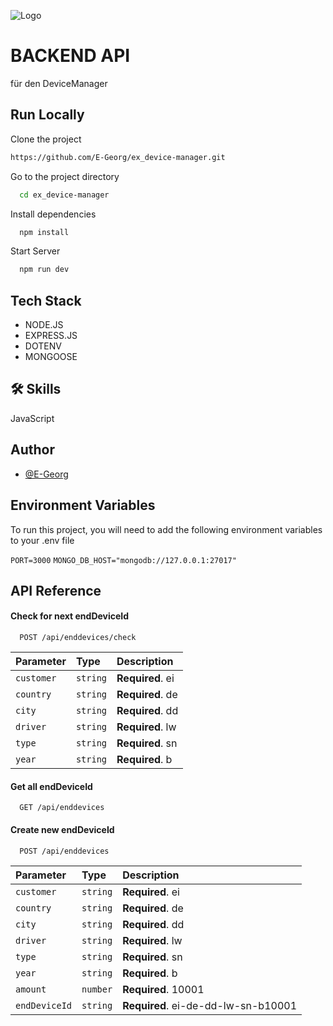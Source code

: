 
![Logo](https://www.e-infra.com/images/logo.svg)

# BACKEND API
für den DeviceManager
## Run Locally

Clone the project

```bash
https://github.com/E-Georg/ex_device-manager.git
```

Go to the project directory

```bash
  cd ex_device-manager
```

Install dependencies

```bash
  npm install
```

Start Server

```bash
  npm run dev
```


## Tech Stack
- NODE.JS
- EXPRESS.JS
- DOTENV
- MONGOOSE




## 🛠 Skills
JavaScript
## Author

- [@E-Georg](https://www.github.com/E-Georg)

## Environment Variables

To run this project, you will need to add the following environment variables to your .env file

`PORT=3000`
`MONGO_DB_HOST="mongodb://127.0.0.1:27017"`

## API Reference

#### Check for next endDeviceId

```http
  POST /api/enddevices/check
```

| Parameter  | Type     | Description                       |
| :--------- | :------- | :-------------------------------- |
| `customer` | `string` | **Required**. ei                  |
| `country`  | `string` | **Required**. de                  |
| `city`     | `string` | **Required**. dd                  |
| `driver`   | `string` | **Required**. lw                  |
| `type`     | `string` | **Required**. sn                  |
| `year`     | `string` | **Required**. b                   |
#### Get all endDeviceId

```http
  GET /api/enddevices
```

#### Create new endDeviceId

```http
  POST /api/enddevices
```

| Parameter     | Type     | Description                            |
| :------------ | :------- | :------------------------------------- |
| `customer`    | `string` | **Required**. ei                       |
| `country`     | `string` | **Required**. de                       |
| `city`        | `string` | **Required**. dd                       |
| `driver`      | `string` | **Required**. lw                       |
| `type`        | `string` | **Required**. sn                       |
| `year`        | `string` | **Required**. b                        |
| `amount`      | `number` | **Required**. 10001                    |
| `endDeviceId` | `string` | **Required**. ei-de-dd-lw-sn-b10001    |

